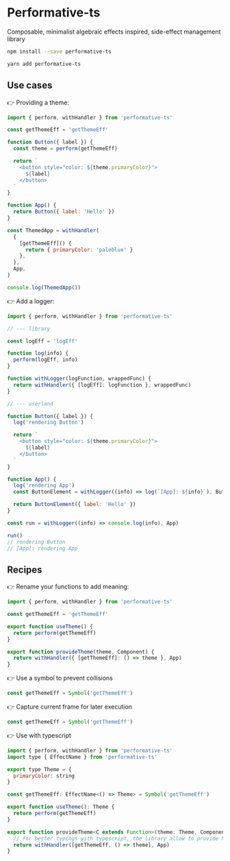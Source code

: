 # Performative-ts

Composable, minimalist algebraic effects inspired, side-effect management library

```sh
npm install --save performative-ts
```

```sh
yarn add performative-ts
```

## Use cases

👉 Providing a theme:

```js
import { perform, withHandler } from 'performative-ts'

const getThemeEff = 'getThemeEff'

function Button({ label }) {
  const theme = perform(getThemeEff)

  return `
    <button style="color: ${theme.primaryColor}">
      ${label}
    </button>
  `
}

function App() {
  return Button({ label: 'Hello' })
}

const ThemedApp = withHandler(
  {
    [getThemeEff]() {
      return { primaryColor: 'paleblue' }
    },
  },
  App,
)

console.log(ThemedApp())
```

👉 Add a logger:

```js
import { perform, withHandler } from 'performative-ts'

// --- library

const logEff = 'logEff'

function log(info) {
  perform(logEff, info)
}

function withLogger(logFunction, wrappedFunc) {
  return withHandler({ [logEff]: logFunction }, wrappedFunc)
}

// --- userland

function Button({ label }) {
  log('rendering Button')

  return `
    <button style="color: ${theme.primaryColor}">
      ${label}
    </button>
  `
}

function App() {
  log('rendering App')
  const ButtonElement = withLogger((info) => log(`[App]: ${info}`), Button)

  return ButtonElement({ label: 'Hello' })
}

const run = withLogger((info) => console.log(info), App)

run()
// rendering Button
// [App]: rendering App
```

## Recipes

👉 Rename your functions to add meaning:

```js
import { perform, withHandler } from 'performative-ts'

const getThemeEff = 'getThemeEff'

export function useTheme() {
  return perform(getThemeEff)
}

export function provideTheme(theme, Component) {
  return withHandler({ [getThemeEff]: () => theme }, App)
}
```

👉 Use a symbol to prevent collisions

```js
const getThemeEff = Symbol('getThemeEff')
```

👉 Capture current frame for later execution

```js
const getThemeEff = Symbol('getThemeEff')
```

👉 Use with typescript

```js
import { perform, withHandler } from 'performative-ts'
import type { EffectName } from 'performative-ts'

export type Theme = {
  primaryColor: string
}

const getThemeEff: EffectName<() => Theme> = Symbol('getThemeEff')

export function useTheme(): Theme {
  return perform(getThemeEff)
}

export function provideTheme<C extends Function>(theme: Theme, Component: C): C {
  // for better typings with typescript, the library allow to provide handlers as tuples
  return withHandler([getThemeEff, () => theme], App)
}
```
